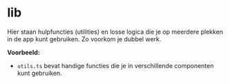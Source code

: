 # lib

Hier staan hulpfuncties (utilities) en losse logica die je op meerdere plekken in de app kunt gebruiken. Zo voorkom je dubbel werk.

**Voorbeeld:**

- `utils.ts` bevat handige functies die je in verschillende componenten kunt gebruiken.
